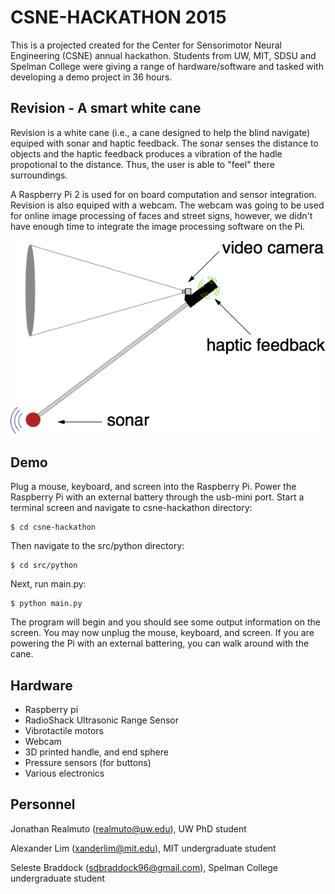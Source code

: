 # CSNE-HACKATHON 2015

This is a projected created for the Center for Sensorimotor Neural Engineering
(CSNE) annual hackathon. Students from UW, MIT, SDSU and Spelman College  were
giving a range of hardware/software and tasked with developing a demo project
in 36 hours.

## Revision - A smart white cane

Revision is a white cane (i.e., a cane designed to help the blind navigate) equiped with sonar and haptic feedback. The sonar senses the distance to objects and the haptic feedback produces a vibration of the hadle propotional to the distance. Thus, the user is able to "feel" there surroundings.

A Raspberry Pi 2 is used for on board computation and sensor integration. Revision is also equiped with a webcam.  The webcam was going to be used for online image processing of faces and street signs, however, we didn't have enough time to integrate the image processing software on the Pi.

![](https://github.com/jonreal/csne-hackathon/blob/master/doc/revision%20schematic.png)
 
## Demo
Plug a mouse, keyboard, and screen into the Raspberry Pi.  Power the Raspberry Pi with an external battery through the usb-mini port. Start a terminal screen and navigate to csne-hackathon directory:

```
$ cd csne-hackathon
```

Then navigate to the src/python directory:

```
$ cd src/python
``` 

Next, run main.py:

```
$ python main.py
```

The program will begin and you should see some output information on the screen. You may now unplug the mouse, keyboard, and screen. If you are powering the Pi with an external battering, you can walk around with the cane.
 
## Hardware
* Raspberry pi
* RadioShack Ultrasonic Range Sensor
* Vibrotactile motors
* Webcam
* 3D printed handle, and end sphere
* Pressure sensors (for buttons)
* Various electronics

## Personnel
Jonathan Realmuto (realmuto@uw.edu), UW PhD student

Alexander Lim (xanderlim@mit.edu), MIT undergraduate student

Seleste Braddock (sdbraddock96@gmail.com), Spelman College undergraduate student
